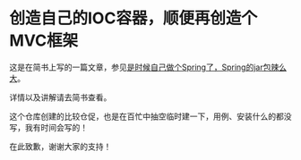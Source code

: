 # 创造自己的IOC容器，顺便再创造个MVC框架

这是在简书上写的一篇文章，参见[是时候自己做个Spring了，Spring的jar包辣么大](http://www.jianshu.com/p/b0383ef5007a)。

详情以及讲解请去简书查看。

这个仓库创建的比较仓促，也是在百忙中抽空临时建一下，用例、安装什么的都没写，我有时间会写的！

在此致歉，谢谢大家的支持！

